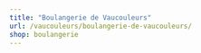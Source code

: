 ```yaml
---
title: "Boulangerie de Vaucouleurs"
url: /vaucouleurs/boulangerie-de-vaucouleurs/
shop: boulangerie
---
```

